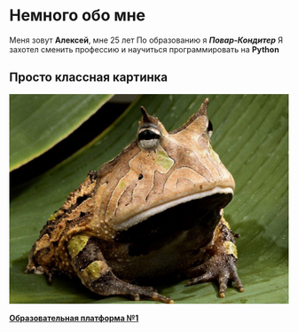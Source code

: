 # Немного обо мне

Меня зовут __Алексей__, мне 25 лет
По образованию я **_Повар-Кондитер_**
Я захотел сменить профессию и научиться программировать на **__Python__**

## Просто классная картинка
 ![](/жабка.jpg)

[**Образовательная платформа №1**](https://netology.ru/)
